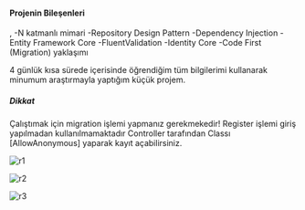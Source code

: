 <h4>Projenin Bileşenleri</h4>,
-N katmanlı mimari
-Repository Design Pattern
-Dependency Injection 
-Entity Framework Core
-FluentValidation
-Identity Core
-Code First (Migration) yaklaşımı

4 günlük kısa sürede içerisinde öğrendiğim
tüm bilgilerimi kullanarak minumum araştırmayla yaptığım küçük projem.

<h5>Dikkat</h5>
Çalıştımak için migration işlemi yapmanız gerekmekedir!
Register işlemi giriş yapılmadan kullanılmamaktadır Controller tarafından Classı [AllowAnonymous] yaparak kayıt açabilirsiniz.

![r1](https://github.com/onuracarsoy/RestaurantWebApplication/assets/115365153/b47e2966-b7de-4dba-94be-82219015d347)

![r2](https://github.com/onuracarsoy/RestaurantWebApplication/assets/115365153/ebc6f04c-66fb-4bf2-a3c4-d8adca11b9a0)

![r3](https://github.com/onuracarsoy/RestaurantWebApplication/assets/115365153/2401d33e-99f8-4717-901f-9b483d240c34)
